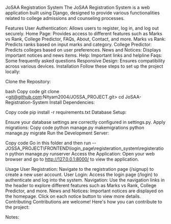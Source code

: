 JoSAA Registration System
The JoSAA Registration System is a web application built using Django, designed to provide various functionalities related to college admissions and counseling processes.

Features
User Authentication: Allows users to register, log in, and log out securely.
Home Page: Provides access to different features such as Marks vs Rank, College Predictor, FAQs, About, Contact, and more.
Marks vs Rank: Predicts ranks based on input marks and category.
College Predictor: Predicts colleges based on user preferences.
News and Notices: Displays important notices and news items.
Help: Important links and helpline
Faqs: Some frequently asked questions
Responsive Design: Ensures compatibility across various devices.
Installation
Follow these steps to set up the project locally:

Clone the Repository:

bash
Copy code
git clone <git@github.com:Nityam2004/JOSSA_PROJECT.git>
cd JoSAA-Registration-System
Install Dependencies:

Copy code
pip install -r requirements.txt
Database Setup:

Ensure your database settings are correctly configured in settings.py.
Apply migrations:
Copy code
python manage.py makemigrations
python manage.py migrate
Run the Development Server:

Copy code
Go in this folder and then run -- JOSSA_PROJECT\FRONTEND\login_page\registeration_system\registeration
python manage.py runserver
Access the Application:
Open your web browser and go to http://127.0.0.1:8000/ to view the application.

Usage
User Registration: Navigate to the registration page (/signup) to create a new user account.
User Login: Access the login page (/login) to authenticate and log into the system.
Navigation: Use the navigation links in the header to explore different features such as Marks vs Rank, College Predictor, and more.
News and Notices: Important notices are displayed on the homepage. Click on each notice button to view more details.
Contributing
Contributions are welcome! Here's how you can contribute to the project:



Notes:
